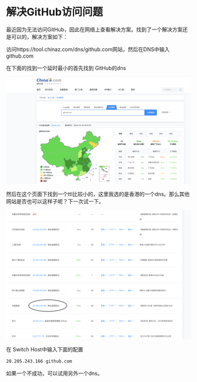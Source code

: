 # 解决GitHub访问问题
最近因为无法访问GitHub，因此在网络上查看解决方案。找到了一个解决方案还是可以的，解决方案如下：

访问https://tool.chinaz.com/dns/github.com网站，然后在DNS中输入github.com

在下面的找到一个延时最小的首先找到 GitHub的dns

![本地图片](../网络/graph/截屏2024-03-03%2010.48.53.png)


然后在这个页面下找到一个ttl比较小的，这里我选的是香港的一个dns。那么其他网站是否也可以这样子呢？下一次试一下。


![本地图片](../网络/graph/截屏2024-03-03%2010.59.27.png)

在 Switch Host中输入下面的配置

```bash
20.205.243.166 github.com
```

如果一个不成功，可以试用另外一个dns。


